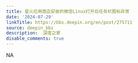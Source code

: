 ```yaml
---
title: 星火应用商店安装的微信Linux打开后任务栏图标异常
date: '2024-07-29'
linkTitle: https://bbs.deepin.org/en/post/275711
source: deepin_bbs
description:  深度之家 
disable_comments: true
---
```

NA

